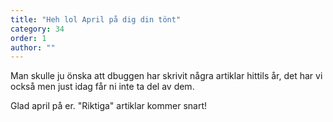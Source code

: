 ```yaml
---
title: "Heh lol April på dig din tönt"
category: 34
order: 1
author: ""
---
```


Man skulle ju önska att dbuggen har skrivit några artiklar hittils år, det har vi också men just idag får ni inte ta del av dem.

Glad april på er. "Riktiga" artiklar kommer snart!